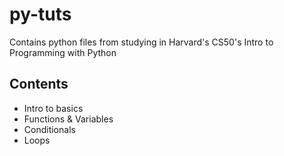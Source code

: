 # py-tuts

Contains python files from studying in Harvard's CS50's Intro to Programming with Python

## Contents
* Intro to basics
* Functions & Variables
* Conditionals
* Loops